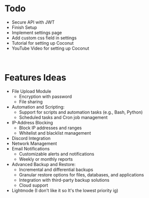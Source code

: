 # Todo
- Secure API with JWT
- Finish Setup
- Implement settings page
- Add custom css field in settings
- Tutorial for setting up Coconut
- YouTube Video for setting up Coconut

<br>

# Features Ideas
- File Upload Module
    - Encryption with password
    - File sharing
- Automation and Scripting:
    - Support for scripts and automation tasks (e.g., Bash, Python)
    - Scheduled tasks and Cron job management
- IP-Address Blocking
    - Block IP addresses and ranges
    - Whitelist and blacklist management
- Discord Integration
- Network Management
- Email Notifications
    - Customizable alerts and notifications
    - Weekly or monthly reports
- Advanced Backup and Restore:
    - Incremental and differential backups
    - Granular restore options for files, databases, and applications
    - Integration with third-party backup solutions
    - Cloud support
- Lightmode (I don't like it so It's the lowest priority ig)
